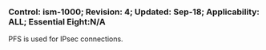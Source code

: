 ### Control: ism-1000; Revision: 4; Updated: Sep-18; Applicability: ALL; Essential Eight:N/A
<p>PFS is used for IPsec connections.</p>
